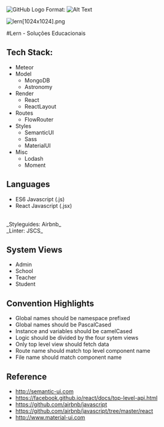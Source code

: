![GitHub Logo](/public/images/mipmap-xxxhdpi/ic_launcher.png)
Format: ![Alt Text](url)

![lern[1024x1024].png](https://bitbucket.org/repo/gEe6a6/images/1930763102-lern%5B1024x1024%5D.png)

#Lern - Soluções Educacionais

## Tech Stack:
- Meteor
- Model
  - MongoDB
  - Astronomy
- Render
  - React
  - ReactLayout
- Routes
  - FlowRouter
- Styles
  - SemanticUI
  - Sass
  - MaterialUI
- Misc
  - Lodash
  - Moment

## Languages
- ES6 Javascript (.js)
- React Javascript (.jsx)
<br>
_Styleguides: Airbnb_
<br>
_Linter: JSCS_

## System Views
- Admin
- School
- Teacher
- Student

## Convention Highlights
- Global names should be namespace prefixed
- Global names should be PascalCased
- Instance and variables should be camelCased
- Logic should be divided by the four sytem views
- Only top level view should fetch data
- Route name should match top level component name
- File name should match component name

## Reference
- http://semantic-ui.com
- https://facebook.github.io/react/docs/top-level-api.html
- https://github.com/airbnb/javascript
- https://github.com/airbnb/javascript/tree/master/react
- http://www.material-ui.com
